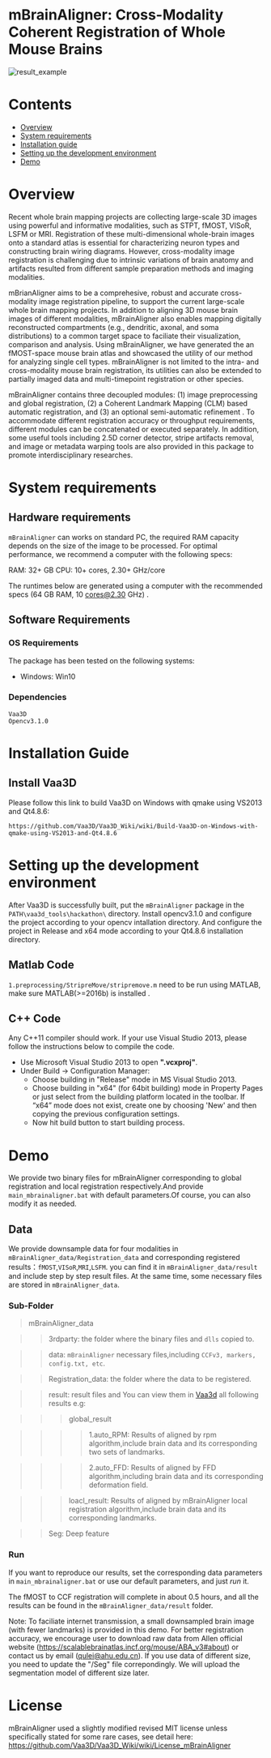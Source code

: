 # mBrainAligner: Cross-Modality Coherent Registration of Whole Mouse Brains

![result_example](https://github.com/Vaa3D/vaa3d_tools/blob/master/hackathon/mBrainAligner/result_example.png)

# Contents

- [Overview](https://github.com/Vaa3D/vaa3d_tools/tree/master/hackathon/mBrainAligner#Overview)
- [System requirements](https://github.com/Vaa3D/vaa3d_tools/tree/master/hackathon/mBrainAligner#System-requirements)
- [Installation guide](https://github.com/Vaa3D/vaa3d_tools/tree/master/hackathon/mBrainAligner#Installation-guide)
- [Setting up the development environment](https://github.com/Vaa3D/vaa3d_tools/tree/master/hackathon/mBrainAligner#Setting-up-the-development-environment)
- [Demo](https://github.com/Vaa3D/vaa3d_tools/tree/master/hackathon/mBrainAligner#Demo)

# Overview

Recent whole brain mapping projects are collecting large-scale 3D images using powerful and informative modalities, such as STPT, fMOST, VISoR, LSFM or MRI. Registration of these multi-dimensional whole-brain images onto a standard atlas is essential for characterizing neuron types and constructing brain wiring diagrams. However, cross-modality image registration is challenging due to intrinsic variations of brain anatomy and artifacts resulted from different sample preparation methods and imaging modalities. 

mBrianAligner aims to be a comprehesive, robust and accurate cross-modality image registration pipeline, to support the current large-scale whole brain mapping projects. In addition to aligning 3D mouse brain images of different modalities, mBrainAligner also enables mapping digitally reconstructed compartments (e.g., dendritic, axonal, and soma distributions) to a common target space to faciliate their visualization, comparison and analysis. Using mBrainAligner, we have generated the an fMOST-space mouse brain atlas and showcased the utility of our method for analyzing single cell types. mBrainAligner is not limited to the intra- and cross-modality mouse brain registration, its utilities can also be extended to partially imaged data and multi-timepoint registration or other species. 

mBrainAligner contains three decoupled modules: (1) image preprocessing and global registration, (2) a Coherent Landmark Mapping (CLM) based automatic registration, and (3) an optional semi-automatic refinement . To accommodate different registration accuracy or throughput requirements, different modules can be concatenated or executed separately. In addition, some useful tools including 2.5D corner detector, stripe artifacts removal, and image or metadata warping tools are also provided in this package to promote interdisciplinary researches.

# System requirements

## Hardware requirements

`mBrainAligner` can works on standard PC, the required RAM capacity depends on the size of the image to be processed. For optimal performance, we recommend a computer with the following specs: 

RAM: 32+ GB
CPU: 10+ cores, 2.30+ GHz/core

The runtimes below are generated using a computer with the recommended specs (64 GB RAM, 10 cores@2.30 GHz) .

## Software Requirements

### OS Requirements

The package has been tested on the following systems:

- Windows:  Win10

###  Dependencies

```
Vaa3D
Opencv3.1.0
```

# Installation Guide

## Install Vaa3D 

Please follow this link to build Vaa3D on Windows with qmake using VS2013 and Qt4.8.6:

```
https://github.com/Vaa3D/Vaa3D_Wiki/wiki/Build-Vaa3D-on-Windows-with-qmake-using-VS2013-and-Qt4.8.6
```

# Setting up the development environment

After Vaa3D is successfully built, put the `mBrainAligner` package in the `PATH\vaa3d_tools\hackathon\` directory. Install opencv3.1.0 and configure the project according to your opencv intallation directory. And configure the project in Release and x64 mode according to your Qt4.8.6 installation directory.

## Matlab Code

`1.preprocessing/StripreMove/stripremove.m` need to be run using MATLAB, make sure MATLAB(>=2016b) is installed .

## C++ Code

Any C++11 compiler should work. If your use Visual Studio 2013, please follow the instructions below to compile the code.

- Use Microsoft Visual Studio 2013 to open **".vcxproj"**.
- Under Build -> Configuration Manager:
  - Choose building in "Release" mode in MS Visual Studio 2013.
  - Choose building in "x64" (for 64bit building) mode  in Property Pages or just select from the building platform located in the toolbar. If “x64” mode does not exist, create one by choosing 'New' and then copying the previous configuration settings.
  - Now hit build button to start building process.

# Demo

We provide two binary files for mBrainAligner corresponding to global registration and local registration respectively.And provide `main_mbrainaligner.bat` with default parameters.Of course, you can also modify it as needed.

## Data

We provide downsample data for four modalities in `mBrainAligner_data/Registration_data` and corresponding registered results：`fMOST`,`VISoR`,`MRI`,`LSFM`. you can find it in `mBrainAligner_data/result` and include step by step result files.
At the same time, some necessary files are stored in `mBrainAligner_data`.

### Sub-Folder

> mBrainAligner_data

> > 3rdparty: the folder where the binary files and `dlls` copied to.

> > data: `mBrainAligner` necessary files,including `CCFv3, markers, config.txt, etc`.

> > Registration_data: the folder where the data to be registered.
 
> > result: result files and You can view them in [Vaa3d](https://github.com/Vaa3D) all following results e.g:

> > > global_result

> > > >1.auto_RPM:  Results of aligned by rpm algorithm,include brain data and its corresponding two sets of landmarks.

> > > >2.auto_FFD:  Results of aligned by FFD algorithm,including brain data and its corresponding deformation field.

> > > loacl_result: Results of aligned by mBrainAligner local registration algorithm,include brain data and its corresponding landmarks.
                   
> > Seg: Deep feature

### Run
If you want to reproduce our results, set the corresponding data parameters in `main_mbrainaligner.bat` or use our default parameters, and just *run* it.

The fMOST to CCF registration will complete in about 0.5 hours, and all the results can be found in the `mBrainAligner_data/result` folder.

Note: To faciliate internet transmission, a small downsampled brain image (with fewer landmarks) is provided in this demo. For better registration accuracy, we encourage user to download raw data from Allen official website (https://scalablebrainatlas.incf.org/mouse/ABA_v3#about) or contact us by email (qulei@ahu.edu.cn). If you use data of different size, you need to update the "/Seg" file correpondingly. We will upload the segmentation model of different size later.


# License
mBrainAligner used a slightly modified revised MIT license unless specifically stated for some rare cases, see detail here: https://github.com/Vaa3D/Vaa3D_Wiki/wiki/License_mBrainAligner
